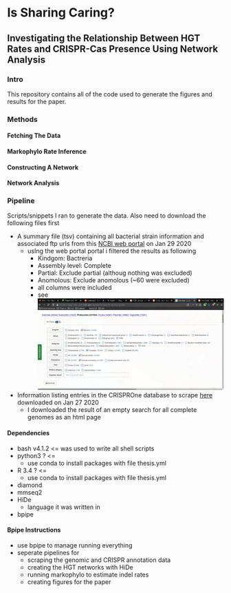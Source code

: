 # Is Sharing Caring?
## Investigating the Relationship Between HGT Rates and CRISPR-Cas Presence Using Network Analysis

### Intro
This repository contains all of the code used to generate the figures and results for the paper.

### Methods

#### Fetching The Data

#### Markophylo Rate Inference

#### Constructing A Network

#### Network Analysis

### Pipeline
Scripts/snippets I ran to generate the data.
Also need to download the following files first
 - A summary file (tsv) containing all bacterial strain information and associated ftp urls from this [NCBI web portal](ftp://ftp.ncbi.nlm.nih.gov/genomes/browse) on Jan 29 2020
   - usIng the web portal portal i filtered the results as following
     - Kindgom: Bactreria
     - Assembly level: Complete
     - Partial: Exclude partial (althoug nothing was excluded)
     - Anomolous: Exclude anomolous (~60 were excluded)
     - all columns were included
     - see ![none](./ncbi_filters.png "NCBI filters for genomes")
 - Information listing entries in the CRISPROne database to scrape [here](https://omics.informatics.indiana.edu/CRISPRone/genome.php) downloaded on Jan 27 2020
   - I downloaded the result of an empty search for all complete genomes as an html page

#### Dependencies
 - bash v4.1.2 <= was used to write all shell scripts
 - python3 ? <=
   - use conda to install packages with file thesis.yml
 - R 3.4 ? <=
   - use conda to install packages with file thesis.yml
 - diamond
 - mmseq2
 - HiDe
   - language it was written in
 - bpipe

#### Bpipe Instructions

- use bpipe to manage running everything
- seperate pipelines for
  - scraping the genomic and CRISPR annotation data
  - creating the HGT networks with HiDe
  - running markophylo to estimate indel rates
  - creating figures for the paper



